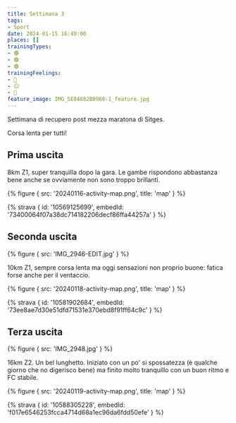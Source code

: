 ```yaml
---
title: Settimana 3
tags:
- Sport
date: 2024-01-15 16:49:00
places: []
trainingTypes:
- 🟢
- 🟢
- 🟢
trainingFeelings:
- 🙂
- 😐
- 🙂
feature_image: IMG_5E04602B0968-1_feature.jpg
---
```


Settimana di recupero post mezza maratona di Sitges.

Corsa lenta per tutti!
<!--more-->

## Prima uscita

8km Z1, super tranquilla dopo la gara. Le gambe rispondono abbastanza bene anche se ovviamente non sono troppo brillanti.

{% figure { src: '20240116-activity-map.png', title: 'map' } %}

{% strava { id: '10569125699', embedId: '73400064f07a38dc714182206decf86ffa44257a' } %}

## Seconda uscita
{% figure { src: 'IMG_2946-EDIT.jpg' } %}

10km Z1, sempre corsa lenta ma oggi sensazioni non proprio buone: fatica forse anche per il ventaccio.

{% figure { src: '20240118-activity-map.png', title: 'map' } %}

{% strava { id: '10581902684', embedId: '73ee8ae7d30e51dfd71531e370ebd8f91ff64c9c' } %}

## Terza uscita
{% figure { src: 'IMG_2948.jpg' } %}

16km Z2. Un bel lunghetto. Iniziato con un po' si spossatezza (è qualche giorno che no digerisco bene) ma finito molto tranquillo con un buon ritmo e FC stabile.

{% figure { src: '20240119-activity-map.png', title: 'map' } %}

{% strava { id: '10588305228', embedId: 'f017e6546253fcca4714d68a1ec96da6fdd50efe' } %}